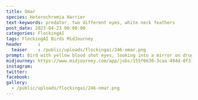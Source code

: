 ```yaml
---
title: Omar
species: Heterochromia Harrier
text-keywords: predator, two different eyes, white neck feathers
post_date: 2023-04-23 00:00:00
categories: FlockingAI
tags: FlockingAI Birds MidJourney 
header      :
  teaser    : /public/uploads/flockingai/246-omar.png
prompt: Bird with yellow blood shot eyes, looking into a mirror on drugs, scared, fear and loathing, gonzo, manga, artistic creative
midjourney: https://www.midjourney.com/app/jobs/155f6630-3caa-494d-8f31-9d53e00d96b0
instagram: 
twitter: 
facebook: 
gallery: 
  - /public/uploads/flockingai/246-omar.png
---
```


